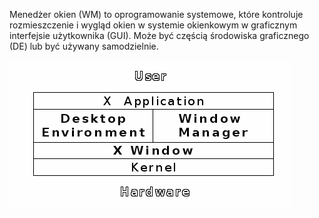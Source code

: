 
Menedżer okien (WM) to oprogramowanie systemowe, które kontroluje rozmieszczenie i wygląd okien w systemie okienkowym w graficznym interfejsie użytkownika (GUI). Może być częścią środowiska graficznego (DE) lub być używany samodzielnie.

![Mate](/grafiki/1_06_1_DEvsWM.png)
